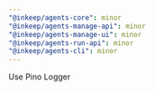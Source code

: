 ```yaml
---
"@inkeep/agents-core": minor
"@inkeep/agents-manage-api": minor
"@inkeep/agents-manage-ui": minor
"@inkeep/agents-run-api": minor
"@inkeep/agents-cli": minor
---
```


Use Pino Logger
